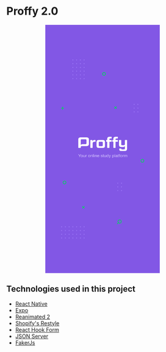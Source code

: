 # Proffy 2.0

<div style="display: flex; justify-content: center">
    <img src="assets/splash.png" width="300" alt="Proffy Splash">
</div>

## Technologies used in this project
* [React Native](https://github.com/facebook/react-native)
* [Expo](https://github.com/expo/expo)
* [Reanimated 2](https://github.com/software-mansion/react-native-reanimated)
* [Shopify's Restyle](https://github.com/Shopify/restyle)
* [React Hook Form](https://github.com/react-hook-form/react-hook-form)
* [JSON Server](https://github.com/typicode/json-server)
* [FakerJs](https://github.com/Marak/faker.js)
